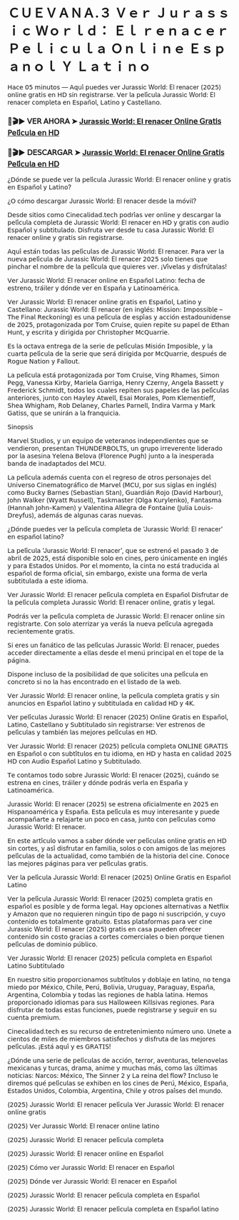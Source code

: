 <h1>ＣＵＥＶＡＮＡ.３ Ｖｅｒ Ｊｕｒａｓｓｉｃ Ｗｏｒｌｄ： Ｅｌ ｒｅｎａｃｅｒ Ｐｅｌｉｃｕｌａ Ｏｎｌｉｎｅ Ｅｓｐａｎｏｌ Ｙ Ｌａｔｉｎｏ</h1>

𝖧𝖺𝖼𝖾 𝟢𝟧 𝗆𝗂𝗇𝗎𝗍𝗈𝗌 — 𝖠𝗊𝗎𝗂́ 𝗉𝗎𝖾𝖽𝖾𝗌 𝗏𝖾𝗋 Jurassic World: El renacer (𝟤𝟢𝟤𝟧) 𝗈𝗇𝗅𝗂𝗇𝖾 𝗀𝗋𝖺𝗍𝗂𝗌 𝖾𝗇 𝖧𝖣 𝗌𝗂𝗇 𝗋𝖾𝗀𝗂𝗌𝗍𝗋𝖺𝗋𝗌𝖾. 𝖵𝖾𝗋 𝗅𝖺 𝗉𝖾𝗅𝗂́𝖼𝗎𝗅𝖺 Jurassic World: El renacer 𝖼𝗈𝗆𝗉𝗅𝖾𝗍𝖺 𝖾𝗇 𝖤𝗌𝗉𝖺𝗇̃𝗈𝗅, 𝖫𝖺𝗍𝗂𝗇𝗈 𝗒 𝖢𝖺𝗌𝗍𝖾𝗅𝗅𝖺𝗇𝗈.

### 🔴🎬▶ 𝖵𝖤𝖱 𝖠𝖧𝖮𝖱𝖠 ➤ [Jurassic World: El renacer 𝖮𝗇𝗅𝗂𝗇𝖾 𝖦𝗋𝖺𝗍𝗂𝗌 𝖯𝖾𝗅𝗂́𝖼𝗎𝗅𝖺 𝖾𝗇 𝖧𝖣](https://123moviesflick.com/es/movie/1234821/jurassic-world-rebirth)

### 🔴🎬▶ 𝖣𝖤𝖲𝖢𝖠𝖱𝖦𝖠𝖱 ➤ [Jurassic World: El renacer 𝖮𝗇𝗅𝗂𝗇𝖾 𝖦𝗋𝖺𝗍𝗂𝗌 𝖯𝖾𝗅𝗂́𝖼𝗎𝗅𝖺 𝖾𝗇 𝖧𝖣](https://123moviesflick.com/es/movie/1234821/jurassic-world-rebirth)

¿𝖣𝗈́𝗇𝖽𝖾 𝗌𝖾 𝗉𝗎𝖾𝖽𝖾 𝗏𝖾𝗋 𝗅𝖺 𝗉𝖾𝗅𝗂́𝖼𝗎𝗅𝖺 Jurassic World: El renacer 𝗈𝗇𝗅𝗂𝗇𝖾 𝗒 𝗀𝗋𝖺𝗍𝗂𝗌 𝖾𝗇 𝖤𝗌𝗉𝖺𝗇̃𝗈𝗅 𝗒 𝖫𝖺𝗍𝗂𝗇𝗈?

¿𝖮 𝖼𝗈́𝗆𝗈 𝖽𝖾𝗌𝖼𝖺𝗋𝗀𝖺𝗋 Jurassic World: El renacer 𝖽𝖾𝗌𝖽𝖾 𝗅𝖺 𝗆𝗈́𝗏𝗂𝗅?

𝖣𝖾𝗌𝖽𝖾 𝗌𝗂𝗍𝗂𝗈𝗌 𝖼𝗈𝗆𝗈 𝖢𝗂𝗇𝖾𝖼𝖺𝗅𝗂𝖽𝖺𝖽.𝗍𝖾𝖼𝗁 𝗉𝗈𝖽𝗋𝗂́𝖺𝗌 𝗏𝖾𝗋 𝗈𝗇𝗅𝗂𝗇𝖾 𝗒 𝖽𝖾𝗌𝖼𝖺𝗋𝗀𝖺𝗋 𝗅𝖺 𝗉𝖾𝗅𝗂́𝖼𝗎𝗅𝖺 𝖼𝗈𝗆𝗉𝗅𝖾𝗍𝖺 𝖽𝖾 Jurassic World: El renacer 𝖾𝗇 𝖧𝖣 𝗒 𝗀𝗋𝖺𝗍𝗂𝗌 𝖼𝗈𝗇 𝖺𝗎𝖽𝗂𝗈 𝖤𝗌𝗉𝖺𝗇̃𝗈𝗅 𝗒 𝗌𝗎𝖻𝗍𝗂𝗍𝗎𝗅𝖺𝖽𝗈. 𝖣𝗂𝗌𝖿𝗋𝗎𝗍𝖺 𝗏𝖾𝗋 𝖽𝖾𝗌𝖽𝖾 𝗍𝗎 𝖼𝖺𝗌𝖺 Jurassic World: El renacer 𝗈𝗇𝗅𝗂𝗇𝖾 𝗒 𝗀𝗋𝖺𝗍𝗂𝗌 𝗌𝗂𝗇 𝗋𝖾𝗀𝗂𝗌𝗍𝗋𝖺𝗋𝗌𝖾.

𝖠𝗊𝗎𝗂́ 𝖾𝗌𝗍𝖺́𝗇 𝗍𝗈𝖽𝖺𝗌 𝗅𝖺𝗌 𝗉𝖾𝗅𝗂́𝖼𝗎𝗅𝖺𝗌 𝖽𝖾 Jurassic World: El renacer. 𝖯𝖺𝗋𝖺 𝗏𝖾𝗋 𝗅𝖺 𝗇𝗎𝖾𝗏𝖺 𝗉𝖾𝗅𝗂́𝖼𝗎𝗅𝖺 𝖽𝖾 Jurassic World: El renacer 𝟤𝟢𝟤𝟧 𝗌𝗈𝗅𝗈 𝗍𝗂𝖾𝗇𝖾𝗌 𝗊𝗎𝖾 𝗉𝗂𝗇𝖼𝗁𝖺𝗋 𝖾𝗅 𝗇𝗈𝗆𝖻𝗋𝖾 𝖽𝖾 𝗅𝖺 𝗉𝖾𝗅𝗂́𝖼𝗎𝗅𝖺 𝗊𝗎𝖾 𝗊𝗎𝗂𝖾𝗋𝖾𝗌 𝗏𝖾𝗋. ¡𝖵𝗂́𝗏𝖾𝗅𝖺𝗌 𝗒 𝖽𝗂𝗌𝖿𝗋𝗎́𝗍𝖺𝗅𝖺𝗌!

𝖵𝖾𝗋 Jurassic World: El renacer 𝗈𝗇𝗅𝗂𝗇𝖾 𝖾𝗇 𝖤𝗌𝗉𝖺𝗇̃𝗈𝗅 𝖫𝖺𝗍𝗂𝗇𝗈: 𝖿𝖾𝖼𝗁𝖺 𝖽𝖾 𝖾𝗌𝗍𝗋𝖾𝗇𝗈, 𝗍𝗋𝖺́𝗂𝗅𝖾𝗋 𝗒 𝖽𝗈́𝗇𝖽𝖾 𝗏𝖾𝗋 𝖾𝗇 𝖤𝗌𝗉𝖺𝗇̃𝖺 𝗒 𝖫𝖺𝗍𝗂𝗇𝗈𝖺𝗆𝖾́𝗋𝗂𝖼𝖺.

𝖵𝖾𝗋 Jurassic World: El renacer 𝗈𝗇𝗅𝗂𝗇𝖾 𝗀𝗋𝖺𝗍𝗂𝗌 𝖾𝗇 𝖤𝗌𝗉𝖺𝗇̃𝗈𝗅, 𝖫𝖺𝗍𝗂𝗇𝗈 𝗒 𝖢𝖺𝗌𝗍𝖾𝗅𝗅𝖺𝗇𝗈: Jurassic World: El renacer (𝖾𝗇 𝗂𝗇𝗀𝗅𝖾́𝗌: 𝖬𝗂𝗌𝗌𝗂𝗈𝗇: 𝖨𝗆𝗉𝗈𝗌𝗌𝗂𝖻𝗅𝖾 – 𝖳𝗁𝖾 𝖥𝗂𝗇𝖺𝗅 𝖱𝖾𝖼𝗄𝗈𝗇𝗂𝗇𝗀) 𝖾𝗌 𝗎𝗇𝖺 𝗉𝖾𝗅𝗂́𝖼𝗎𝗅𝖺 𝖽𝖾 𝖾𝗌𝗉𝗂́𝖺𝗌 𝗒 𝖺𝖼𝖼𝗂𝗈́𝗇 𝖾𝗌𝗍𝖺𝖽𝗈𝗎𝗇𝗂𝖽𝖾𝗇𝗌𝖾 𝖽𝖾 𝟤𝟢𝟤𝟧, 𝗉𝗋𝗈𝗍𝖺𝗀𝗈𝗇𝗂𝗓𝖺𝖽𝖺 𝗉𝗈𝗋 𝖳𝗈𝗆 𝖢𝗋𝗎𝗂𝗌𝖾, 𝗊𝗎𝗂𝖾𝗇 𝗋𝖾𝗉𝗂𝗍𝖾 𝗌𝗎 𝗉𝖺𝗉𝖾𝗅 𝖽𝖾 𝖤𝗍𝗁𝖺𝗇 𝖧𝗎𝗇𝗍, 𝗒 𝖾𝗌𝖼𝗋𝗂𝗍𝖺 𝗒 𝖽𝗂𝗋𝗂𝗀𝗂𝖽𝖺 𝗉𝗈𝗋 𝖢𝗁𝗋𝗂𝗌𝗍𝗈𝗉𝗁𝖾𝗋 𝖬𝖼𝖰𝗎𝖺𝗋𝗋𝗂𝖾.

𝖤𝗌 𝗅𝖺 𝗈𝖼𝗍𝖺𝗏𝖺 𝖾𝗇𝗍𝗋𝖾𝗀𝖺 𝖽𝖾 𝗅𝖺 𝗌𝖾𝗋𝗂𝖾 𝖽𝖾 𝗉𝖾𝗅𝗂́𝖼𝗎𝗅𝖺𝗌 𝖬𝗂𝗌𝗂𝗈́𝗇 𝖨𝗆𝗉𝗈𝗌𝗂𝖻𝗅𝖾, 𝗒 𝗅𝖺 𝖼𝗎𝖺𝗋𝗍𝖺 𝗉𝖾𝗅𝗂́𝖼𝗎𝗅𝖺 𝖽𝖾 𝗅𝖺 𝗌𝖾𝗋𝗂𝖾 𝗊𝗎𝖾 𝗌𝖾𝗋𝖺́ 𝖽𝗂𝗋𝗂𝗀𝗂𝖽𝖺 𝗉𝗈𝗋 𝖬𝖼𝖰𝗎𝖺𝗋𝗋𝗂𝖾, 𝖽𝖾𝗌𝗉𝗎𝖾́𝗌 𝖽𝖾 𝖱𝗈𝗀𝗎𝖾 𝖭𝖺𝗍𝗂𝗈𝗇 𝗒 𝖥𝖺𝗅𝗅𝗈𝗎𝗍.

𝖫𝖺 𝗉𝖾𝗅𝗂́𝖼𝗎𝗅𝖺 𝖾𝗌𝗍𝖺́ 𝗉𝗋𝗈𝗍𝖺𝗀𝗈𝗇𝗂𝗓𝖺𝖽𝖺 𝗉𝗈𝗋 𝖳𝗈𝗆 𝖢𝗋𝗎𝗂𝗌𝖾, 𝖵𝗂𝗇𝗀 𝖱𝗁𝖺𝗆𝖾𝗌, 𝖲𝗂𝗆𝗈𝗇 𝖯𝖾𝗀𝗀, 𝖵𝖺𝗇𝖾𝗌𝗌𝖺 𝖪𝗂𝗋𝖻𝗒, 𝖬𝖺𝗋𝗂𝖾𝗅𝖺 𝖦𝖺𝗋𝗋𝗂𝗀𝖺, 𝖧𝖾𝗇𝗋𝗒 𝖢𝗓𝖾𝗋𝗇𝗒, 𝖠𝗇𝗀𝖾𝗅𝖺 𝖡𝖺𝗌𝗌𝖾𝗍𝗍 𝗒 𝖥𝗋𝖾𝖽𝖾𝗋𝗂𝖼𝗄 𝖲𝖼𝗁𝗆𝗂𝖽𝗍, 𝗍𝗈𝖽𝗈𝗌 𝗅𝗈𝗌 𝖼𝗎𝖺𝗅𝖾𝗌 𝗋𝖾𝗉𝗂𝗍𝖾𝗇 𝗌𝗎𝗌 𝗉𝖺𝗉𝖾𝗅𝖾𝗌 𝖽𝖾 𝗅𝖺𝗌 𝗉𝖾𝗅𝗂́𝖼𝗎𝗅𝖺𝗌 𝖺𝗇𝗍𝖾𝗋𝗂𝗈𝗋𝖾𝗌, 𝗃𝗎𝗇𝗍𝗈 𝖼𝗈𝗇 𝖧𝖺𝗒𝗅𝖾𝗒 𝖠𝗍𝗐𝖾𝗅𝗅, 𝖤𝗌𝖺𝗂 𝖬𝗈𝗋𝖺𝗅𝖾𝗌, 𝖯𝗈𝗆 𝖪𝗅𝖾𝗆𝖾𝗇𝗍𝗂𝖾𝖿𝖿, 𝖲𝗁𝖾𝖺 𝖶𝗁𝗂𝗀𝗁𝖺𝗆, 𝖱𝗈𝖻 𝖣𝖾𝗅𝖺𝗇𝖾𝗒, 𝖢𝗁𝖺𝗋𝗅𝖾𝗌 𝖯𝖺𝗋𝗇𝖾𝗅𝗅, 𝖨𝗇𝖽𝗂𝗋𝖺 𝖵𝖺𝗋𝗆𝖺 𝗒 𝖬𝖺𝗋𝗄 𝖦𝖺𝗍𝗂𝗌𝗌, 𝗊𝗎𝖾 𝗌𝖾 𝗎𝗇𝗂𝗋𝖺́𝗇 𝖺 𝗅𝖺 𝖿𝗋𝖺𝗇𝗊𝗎𝗂𝖼𝗂𝖺.

𝖲𝗂𝗇𝗈𝗉𝗌𝗂𝗌

𝖬𝖺𝗋𝗏𝖾𝗅 𝖲𝗍𝗎𝖽𝗂𝗈𝗌, 𝗒 𝗎𝗇 𝖾𝗊𝗎𝗂𝗉𝗈 𝖽𝖾 𝗏𝖾𝗍𝖾𝗋𝖺𝗇𝗈𝗌 𝗂𝗇𝖽𝖾𝗉𝖾𝗇𝖽𝗂𝖾𝗇𝗍𝖾𝗌 𝗊𝗎𝖾 𝗌𝖾 𝗏𝖾𝗇𝖽𝗂𝖾𝗋𝗈𝗇, 𝗉𝗋𝖾𝗌𝖾𝗇𝗍𝖺𝗇 𝖳𝖧𝖴𝖭𝖣𝖤𝖱𝖡𝖮𝖫𝖳𝖲, 𝗎𝗇 𝗀𝗋𝗎𝗉𝗈 𝗂𝗋𝗋𝖾𝗏𝖾𝗋𝖾𝗇𝗍𝖾 𝗅𝗂𝖽𝖾𝗋𝖺𝖽𝗈 𝗉𝗈𝗋 𝗅𝖺 𝖺𝗌𝖾𝗌𝗂𝗇𝖺 𝖸𝖾𝗅𝖾𝗇𝖺 𝖡𝖾𝗅𝗈𝗏𝖺 (𝖥𝗅𝗈𝗋𝖾𝗇𝖼𝖾 𝖯𝗎𝗀𝗁) 𝗃𝗎𝗇𝗍𝗈 𝖺 𝗅𝖺 𝗂𝗇𝖾𝗌𝗉𝖾𝗋𝖺𝖽𝖺 𝖻𝖺𝗇𝖽𝖺 𝖽𝖾 𝗂𝗇𝖺𝖽𝖺𝗉𝗍𝖺𝖽𝗈𝗌 𝖽𝖾𝗅 𝖬𝖢𝖴.

𝖫𝖺 𝗉𝖾𝗅𝗂́𝖼𝗎𝗅𝖺 𝖺𝖽𝖾𝗆𝖺́𝗌 𝖼𝗎𝖾𝗇𝗍𝖺 𝖼𝗈𝗇 𝖾𝗅 𝗋𝖾𝗀𝗋𝖾𝗌𝗈 𝖽𝖾 𝗈𝗍𝗋𝗈𝗌 𝗉𝖾𝗋𝗌𝗈𝗇𝖺𝗃𝖾𝗌 𝖽𝖾𝗅 𝖴𝗇𝗂𝗏𝖾𝗋𝗌𝗈 𝖢𝗂𝗇𝖾𝗆𝖺𝗍𝗈𝗀𝗋𝖺́𝖿𝗂𝖼𝗈 𝖽𝖾 𝖬𝖺𝗋𝗏𝖾𝗅 (𝖬𝖢𝖴, 𝗉𝗈𝗋 𝗌𝗎𝗌 𝗌𝗂𝗀𝗅𝖺𝗌 𝖾𝗇 𝗂𝗇𝗀𝗅𝖾́𝗌) 𝖼𝗈𝗆𝗈 𝖡𝗎𝖼𝗄𝗒 𝖡𝖺𝗋𝗇𝖾𝗌 (𝖲𝖾𝖻𝖺𝗌𝗍𝗂𝖺𝗇 𝖲𝗍𝖺𝗇), 𝖦𝗎𝖺𝗋𝖽𝗂𝖺́𝗇 𝖱𝗈𝗃𝗈 (𝖣𝖺𝗏𝗂𝖽 𝖧𝖺𝗋𝖻𝗈𝗎𝗋), 𝖩𝗈𝗁𝗇 𝖶𝖺𝗅𝗄𝖾𝗋 (𝖶𝗒𝖺𝗍𝗍 𝖱𝗎𝗌𝗌𝖾𝗅𝗅), 𝖳𝖺𝗌𝗄𝗆𝖺𝗌𝗍𝖾𝗋 (𝖮𝗅𝗀𝖺 𝖪𝗎𝗋𝗒𝗅𝖾𝗇𝗄𝗈), 𝖥𝖺𝗇𝗍𝖺𝗌𝗆𝖺 (𝖧𝖺𝗇𝗇𝖺𝗁 𝖩𝗈𝗁𝗇-𝖪𝖺𝗆𝖾𝗇) 𝗒 𝖵𝖺𝗅𝖾𝗇𝗍𝗂𝗇𝖺 𝖠𝗅𝗅𝖾𝗀𝗋𝖺 𝖽𝖾 𝖥𝗈𝗇𝗍𝖺𝗂𝗇𝖾 (𝖩𝗎𝗅𝗂𝖺 𝖫𝗈𝗎𝗂𝗌-𝖣𝗋𝖾𝗒𝖿𝗎𝗌), 𝖺𝖽𝖾𝗆𝖺́𝗌 𝖽𝖾 𝖺𝗅𝗀𝗎𝗇𝖺𝗌 𝖼𝖺𝗋𝖺𝗌 𝗇𝗎𝖾𝗏𝖺𝗌.

¿𝖣𝗈́𝗇𝖽𝖾 𝗉𝗎𝖾𝖽𝖾𝗌 𝗏𝖾𝗋 𝗅𝖺 𝗉𝖾𝗅𝗂́𝖼𝗎𝗅𝖺 𝖼𝗈𝗆𝗉𝗅𝖾𝗍𝖺 𝖽𝖾 'Jurassic World: El renacer' 𝖾𝗇 𝖾𝗌𝗉𝖺𝗇̃𝗈𝗅 𝗅𝖺𝗍𝗂𝗇𝗈?

𝖫𝖺 𝗉𝖾𝗅𝗂́𝖼𝗎𝗅𝖺 'Jurassic World: El renacer', 𝗊𝗎𝖾 𝗌𝖾 𝖾𝗌𝗍𝗋𝖾𝗇𝗈́ 𝖾𝗅 𝗉𝖺𝗌𝖺𝖽𝗈 𝟥 𝖽𝖾 𝖺𝖻𝗋𝗂𝗅 𝖽𝖾 𝟤𝟢𝟤𝟧, 𝖾𝗌𝗍𝖺́ 𝖽𝗂𝗌𝗉𝗈𝗇𝗂𝖻𝗅𝖾 𝗌𝗈𝗅𝗈 𝖾𝗇 𝖼𝗂𝗇𝖾𝗌, 𝗉𝖾𝗋𝗈 𝗎́𝗇𝗂𝖼𝖺𝗆𝖾𝗇𝗍𝖾 𝖾𝗇 𝗂𝗇𝗀𝗅𝖾́𝗌 𝗒 𝗉𝖺𝗋𝖺 𝖤𝗌𝗍𝖺𝖽𝗈𝗌 𝖴𝗇𝗂𝖽𝗈𝗌. 𝖯𝗈𝗋 𝖾𝗅 𝗆𝗈𝗆𝖾𝗇𝗍𝗈, 𝗅𝖺 𝖼𝗂𝗇𝗍𝖺 𝗇𝗈 𝖾𝗌𝗍𝖺́ 𝗍𝗋𝖺𝖽𝗎𝖼𝗂𝖽𝖺 𝖺𝗅 𝖾𝗌𝗉𝖺𝗇̃𝗈𝗅 𝖽𝖾 𝖿𝗈𝗋𝗆𝖺 𝗈𝖿𝗂𝖼𝗂𝖺𝗅, 𝗌𝗂𝗇 𝖾𝗆𝖻𝖺𝗋𝗀𝗈, 𝖾𝗑𝗂𝗌𝗍𝖾 𝗎𝗇𝖺 𝖿𝗈𝗋𝗆𝖺 𝖽𝖾 𝗏𝖾𝗋𝗅𝖺 𝗌𝗎𝖻𝗍𝗂𝗍𝗎𝗅𝖺𝖽𝖺 𝖺 𝖾𝗌𝗍𝖾 𝗂𝖽𝗂𝗈𝗆𝖺.

𝖵𝖾𝗋 Jurassic World: El renacer 𝗉𝖾𝗅𝗂́𝖼𝗎𝗅𝖺 𝖼𝗈𝗆𝗉𝗅𝖾𝗍𝖺 𝖾𝗇 𝖤𝗌𝗉𝖺𝗇̃𝗈𝗅 𝖣𝗂𝗌𝖿𝗋𝗎𝗍𝖺𝗋 𝖽𝖾 𝗅𝖺 𝗉𝖾𝗅𝗂́𝖼𝗎𝗅𝖺 𝖼𝗈𝗆𝗉𝗅𝖾𝗍𝖺 Jurassic World: El renacer 𝗈𝗇𝗅𝗂𝗇𝖾, 𝗀𝗋𝖺𝗍𝗂𝗌 𝗒 𝗅𝖾𝗀𝖺𝗅.

𝖯𝗈𝖽𝗋𝖺́𝗌 𝗏𝖾𝗋 𝗅𝖺 𝗉𝖾𝗅𝗂́𝖼𝗎𝗅𝖺 𝖼𝗈𝗆𝗉𝗅𝖾𝗍𝖺 𝖽𝖾 Jurassic World: El renacer 𝗈𝗇𝗅𝗂𝗇𝖾 𝗌𝗂𝗇 𝗋𝖾𝗀𝗂𝗌𝗍𝗋𝖺𝗋𝗍𝖾. 𝖢𝗈𝗇 𝗌𝗈𝗅𝗈 𝖺𝗍𝖾𝗋𝗋𝗂𝗓𝖺𝗋 𝗒𝖺 𝗏𝖾𝗋𝖺́𝗌 𝗅𝖺 𝗇𝗎𝖾𝗏𝖺 𝗉𝖾𝗅𝗂́𝖼𝗎𝗅𝖺 𝖺𝗀𝗋𝖾𝗀𝖺𝖽𝖺 𝗋𝖾𝖼𝗂𝖾𝗇𝗍𝖾𝗆𝖾𝗇𝗍𝖾 𝗀𝗋𝖺𝗍𝗂𝗌.

𝖲𝗂 𝖾𝗋𝖾𝗌 𝗎𝗇 𝖿𝖺𝗇𝖺́𝗍𝗂𝖼𝗈 𝖽𝖾 𝗅𝖺𝗌 𝗉𝖾𝗅𝗂́𝖼𝗎𝗅𝖺𝗌 Jurassic World: El renacer, 𝗉𝗎𝖾𝖽𝖾𝗌 𝖺𝖼𝖼𝖾𝖽𝖾𝗋 𝖽𝗂𝗋𝖾𝖼𝗍𝖺𝗆𝖾𝗇𝗍𝖾 𝖺 𝖾𝗅𝗅𝖺𝗌 𝖽𝖾𝗌𝖽𝖾 𝖾𝗅 𝗆𝖾𝗇𝗎́ 𝗉𝗋𝗂𝗇𝖼𝗂𝗉𝖺𝗅 𝖾𝗇 𝖾𝗅 𝗍𝗈𝗉𝖾 𝖽𝖾 𝗅𝖺 𝗉𝖺́𝗀𝗂𝗇𝖺.

𝖣𝗂𝗌𝗉𝗈𝗇𝖾 𝗂𝗇𝖼𝗅𝗎𝗌𝗈 𝖽𝖾 𝗅𝖺 𝗉𝗈𝗌𝗂𝖻𝗂𝗅𝗂𝖽𝖺𝖽 𝖽𝖾 𝗊𝗎𝖾 𝗌𝗈𝗅𝗂𝖼𝗂𝗍𝖾𝗌 𝗎𝗇𝖺 𝗉𝖾𝗅𝗂́𝖼𝗎𝗅𝖺 𝖾𝗇 𝖼𝗈𝗇𝖼𝗋𝖾𝗍𝗈 𝗌𝗂 𝗇𝗈 𝗅𝖺 𝗁𝖺𝗌 𝖾𝗇𝖼𝗈𝗇𝗍𝗋𝖺𝖽𝗈 𝖾𝗇 𝖾𝗅 𝗅𝗂𝗌𝗍𝖺𝖽𝗈 𝖽𝖾 𝗅𝖺 𝗐𝖾𝖻.

𝖵𝖾𝗋 Jurassic World: El renacer 𝗈𝗇𝗅𝗂𝗇𝖾, 𝗅𝖺 𝗉𝖾𝗅𝗂́𝖼𝗎𝗅𝖺 𝖼𝗈𝗆𝗉𝗅𝖾𝗍𝖺 𝗀𝗋𝖺𝗍𝗂𝗌 𝗒 𝗌𝗂𝗇 𝖺𝗇𝗎𝗇𝖼𝗂𝗈𝗌 𝖾𝗇 𝖤𝗌𝗉𝖺𝗇̃𝗈𝗅 𝗅𝖺𝗍𝗂𝗇𝗈 𝗒 𝗌𝗎𝖻𝗍𝗂𝗍𝗎𝗅𝖺𝖽𝖺 𝖾𝗇 𝖼𝖺𝗅𝗂𝖽𝖺𝖽 𝖧𝖣 𝗒 𝟦𝖪.

𝖵𝖾𝗋 𝗉𝖾𝗅𝗂́𝖼𝗎𝗅𝖺𝗌 Jurassic World: El renacer (𝟤𝟢𝟤𝟧) 𝖮𝗇𝗅𝗂𝗇𝖾 𝖦𝗋𝖺𝗍𝗂𝗌 𝖾𝗇 𝖤𝗌𝗉𝖺𝗇̃𝗈𝗅, 𝖫𝖺𝗍𝗂𝗇𝗈, 𝖢𝖺𝗌𝗍𝖾𝗅𝗅𝖺𝗇𝗈 𝗒 𝖲𝗎𝖻𝗍𝗂𝗍𝗎𝗅𝖺𝖽𝗈 𝗌𝗂𝗇 𝗋𝖾𝗀𝗂𝗌𝗍𝗋𝖺𝗋𝗌𝖾: 𝖵𝖾𝗋 𝖾𝗌𝗍𝗋𝖾𝗇𝗈𝗌 𝖽𝖾 𝗉𝖾𝗅𝗂́𝖼𝗎𝗅𝖺𝗌 𝗒 𝗍𝖺𝗆𝖻𝗂𝖾́𝗇 𝗅𝖺𝗌 𝗆𝖾𝗃𝗈𝗋𝖾𝗌 𝗉𝖾𝗅𝗂́𝖼𝗎𝗅𝖺𝗌 𝖾𝗇 𝖧𝖣.

𝖵𝖾𝗋 Jurassic World: El renacer (𝟤𝟢𝟤𝟧) 𝗉𝖾𝗅𝗂́𝖼𝗎𝗅𝖺 𝖼𝗈𝗆𝗉𝗅𝖾𝗍𝖺 𝖮𝖭𝖫𝖨𝖭𝖤 𝖦𝖱𝖠𝖳𝖨𝖲 𝖾𝗇 𝖤𝗌𝗉𝖺𝗇̃𝗈𝗅 𝗈 𝖼𝗈𝗇 𝗌𝗎𝖻𝗍𝗂́𝗍𝗎𝗅𝗈𝗌 𝖾𝗇 𝗍𝗎 𝗂𝖽𝗂𝗈𝗆𝖺, 𝖾𝗇 𝖧𝖣 𝗒 𝗁𝖺𝗌𝗍𝖺 𝖾𝗇 𝖼𝖺𝗅𝗂𝖽𝖺𝖽 𝟤𝟢𝟤𝟧 𝖧𝖣 𝖼𝗈𝗇 𝖠𝗎𝖽𝗂𝗈 𝖤𝗌𝗉𝖺𝗇̃𝗈𝗅 𝖫𝖺𝗍𝗂𝗇𝗈 𝗒 𝖲𝗎𝖻𝗍𝗂𝗍𝗎𝗅𝖺𝖽𝗈.

𝖳𝖾 𝖼𝗈𝗇𝗍𝖺𝗆𝗈𝗌 𝗍𝗈𝖽𝗈 𝗌𝗈𝖻𝗋𝖾 Jurassic World: El renacer (𝟤𝟢𝟤𝟧), 𝖼𝗎𝖺́𝗇𝖽𝗈 𝗌𝖾 𝖾𝗌𝗍𝗋𝖾𝗇𝖺 𝖾𝗇 𝖼𝗂𝗇𝖾𝗌, 𝗍𝗋𝖺́𝗂𝗅𝖾𝗋 𝗒 𝖽𝗈́𝗇𝖽𝖾 𝗉𝗈𝖽𝗋𝖺́𝗌 𝗏𝖾𝗋𝗅𝖺 𝖾𝗇 𝖤𝗌𝗉𝖺𝗇̃𝖺 𝗒 𝖫𝖺𝗍𝗂𝗇𝗈𝖺𝗆𝖾́𝗋𝗂𝖼𝖺.

Jurassic World: El renacer (𝟤𝟢𝟤𝟧) 𝗌𝖾 𝖾𝗌𝗍𝗋𝖾𝗇𝖺 𝗈𝖿𝗂𝖼𝗂𝖺𝗅𝗆𝖾𝗇𝗍𝖾 𝖾𝗇 𝟤𝟢𝟤𝟧 𝖾𝗇 𝖧𝗂𝗌𝗉𝖺𝗇𝗈𝖺𝗆𝖾́𝗋𝗂𝖼𝖺 𝗒 𝖤𝗌𝗉𝖺𝗇̃𝖺. 𝖤𝗌𝗍𝖺 𝗉𝖾𝗅𝗂́𝖼𝗎𝗅𝖺 𝖾𝗌 𝗆𝗎𝗒 𝗂𝗇𝗍𝖾𝗋𝖾𝗌𝖺𝗇𝗍𝖾 𝗒 𝗉𝗎𝖾𝖽𝖾 𝖺𝖼𝗈𝗆𝗉𝖺𝗇̃𝖺𝗋𝗍𝖾 𝖺 𝗋𝖾𝗅𝖺𝗃𝖺𝗋𝗍𝖾 𝗎𝗇 𝗉𝗈𝖼𝗈 𝖾𝗇 𝖼𝖺𝗌𝖺, 𝗃𝗎𝗇𝗍𝗈 𝖼𝗈𝗇 𝗉𝖾𝗅𝗂́𝖼𝗎𝗅𝖺𝗌 𝖼𝗈𝗆𝗈 Jurassic World: El renacer.

𝖤𝗇 𝖾𝗌𝗍𝖾 𝖺𝗋𝗍𝗂́𝖼𝗎𝗅𝗈 𝗏𝖺𝗆𝗈𝗌 𝖺 𝗌𝖺𝖻𝖾𝗋 𝖽𝗈́𝗇𝖽𝖾 𝗏𝖾𝗋 𝗉𝖾𝗅𝗂́𝖼𝗎𝗅𝖺𝗌 𝗈𝗇𝗅𝗂𝗇𝖾 𝗀𝗋𝖺𝗍𝗂𝗌 𝖾𝗇 𝖧𝖣 𝗌𝗂𝗇 𝖼𝗈𝗋𝗍𝖾𝗌, 𝗒 𝖺𝗌𝗂́ 𝖽𝗂𝗌𝖿𝗋𝗎𝗍𝖺𝗋 𝖾𝗇 𝖿𝖺𝗆𝗂𝗅𝗂𝖺, 𝗌𝗈𝗅𝗈𝗌 𝗈 𝖼𝗈𝗇 𝖺𝗆𝗂𝗀𝗈𝗌 𝖽𝖾 𝗅𝖺𝗌 𝗆𝖾𝗃𝗈𝗋𝖾𝗌 𝗉𝖾𝗅𝗂́𝖼𝗎𝗅𝖺𝗌 𝖽𝖾 𝗅𝖺 𝖺𝖼𝗍𝗎𝖺𝗅𝗂𝖽𝖺𝖽, 𝖼𝗈𝗆𝗈 𝗍𝖺𝗆𝖻𝗂𝖾́𝗇 𝖽𝖾 𝗅𝖺 𝗁𝗂𝗌𝗍𝗈𝗋𝗂𝖺 𝖽𝖾𝗅 𝖼𝗂𝗇𝖾. 𝖢𝗈𝗇𝗈𝖼𝖾 𝗅𝖺𝗌 𝗆𝖾𝗃𝗈𝗋𝖾𝗌 𝗉𝖺́𝗀𝗂𝗇𝖺𝗌 𝗉𝖺𝗋𝖺 𝗏𝖾𝗋 𝗉𝖾𝗅𝗂́𝖼𝗎𝗅𝖺𝗌 𝗀𝗋𝖺𝗍𝗂𝗌.

𝖵𝖾𝗋 𝗅𝖺 𝗉𝖾𝗅𝗂́𝖼𝗎𝗅𝖺 Jurassic World: El renacer (𝟤𝟢𝟤𝟧) 𝖮𝗇𝗅𝗂𝗇𝖾 𝖦𝗋𝖺𝗍𝗂𝗌 𝖾𝗇 𝖤𝗌𝗉𝖺𝗇̃𝗈𝗅 𝖫𝖺𝗍𝗂𝗇𝗈

𝖵𝖾𝗋 𝗅𝖺 𝗉𝖾𝗅𝗂́𝖼𝗎𝗅𝖺 Jurassic World: El renacer (𝟤𝟢𝟤𝟧) 𝖼𝗈𝗆𝗉𝗅𝖾𝗍𝖺 𝗀𝗋𝖺𝗍𝗂𝗌 𝖾𝗇 𝖾𝗌𝗉𝖺𝗇̃𝗈𝗅 𝖾𝗌 𝗉𝗈𝗌𝗂𝖻𝗅𝖾 𝗒 𝖽𝖾 𝖿𝗈𝗋𝗆𝖺 𝗅𝖾𝗀𝖺𝗅. 𝖧𝖺𝗒 𝗈𝗉𝖼𝗂𝗈𝗇𝖾𝗌 𝖺𝗅𝗍𝖾𝗋𝗇𝖺𝗍𝗂𝗏𝖺𝗌 𝖺 𝖭𝖾𝗍𝖿𝗅𝗂𝗑 𝗒 𝖠𝗆𝖺𝗓𝗈𝗇 𝗊𝗎𝖾 𝗇𝗈 𝗋𝖾𝗊𝗎𝗂𝖾𝗋𝖾𝗇 𝗇𝗂𝗇𝗀𝗎́𝗇 𝗍𝗂𝗉𝗈 𝖽𝖾 𝗉𝖺𝗀𝗈 𝗇𝗂 𝗌𝗎𝗌𝖼𝗋𝗂𝗉𝖼𝗂𝗈́𝗇, 𝗒 𝖼𝗎𝗒𝗈 𝖼𝗈𝗇𝗍𝖾𝗇𝗂𝖽𝗈 𝖾𝗌 𝗍𝗈𝗍𝖺𝗅𝗆𝖾𝗇𝗍𝖾 𝗀𝗋𝖺𝗍𝗎𝗂𝗍𝗈. 𝖤𝗌𝗍𝖺𝗌 𝗉𝗅𝖺𝗍𝖺𝖿𝗈𝗋𝗆𝖺𝗌 𝗉𝖺𝗋𝖺 𝗏𝖾𝗋 𝖼𝗂𝗇𝖾 Jurassic World: El renacer (𝟤𝟢𝟤𝟧) 𝗀𝗋𝖺𝗍𝗂𝗌 𝖾𝗇 𝖼𝖺𝗌𝖺 𝗉𝗎𝖾𝖽𝖾𝗇 𝗈𝖿𝗋𝖾𝖼𝖾𝗋 𝖼𝗈𝗇𝗍𝖾𝗇𝗂𝖽𝗈 𝗌𝗂𝗇 𝖼𝗈𝗌𝗍𝗈 𝗀𝗋𝖺𝖼𝗂𝖺𝗌 𝖺 𝖼𝗈𝗋𝗍𝖾𝗌 𝖼𝗈𝗆𝖾𝗋𝖼𝗂𝖺𝗅𝖾𝗌 𝗈 𝖻𝗂𝖾𝗇 𝗉𝗈𝗋𝗊𝗎𝖾 𝗍𝗂𝖾𝗇𝖾𝗇 𝗉𝖾𝗅𝗂́𝖼𝗎𝗅𝖺𝗌 𝖽𝖾 𝖽𝗈𝗆𝗂𝗇𝗂𝗈 𝗉𝗎́𝖻𝗅𝗂𝖼𝗈.

𝖵𝖾𝗋 Jurassic World: El renacer (𝟤𝟢𝟤𝟧) 𝗉𝖾𝗅𝗂́𝖼𝗎𝗅𝖺 𝖼𝗈𝗆𝗉𝗅𝖾𝗍𝖺 𝖾𝗇 𝖤𝗌𝗉𝖺𝗇̃𝗈𝗅 𝖫𝖺𝗍𝗂𝗇𝗈 𝖲𝗎𝖻𝗍𝗂𝗍𝗎𝗅𝖺𝖽𝗈

𝖤𝗇 𝗇𝗎𝖾𝗌𝗍𝗋𝗈 𝗌𝗂𝗍𝗂𝗈 𝗉𝗋𝗈𝗉𝗈𝗋𝖼𝗂𝗈𝗇𝖺𝗆𝗈𝗌 𝗌𝗎𝖻𝗍𝗂́𝗍𝗎𝗅𝗈𝗌 𝗒 𝖽𝗈𝖻𝗅𝖺𝗃𝖾 𝖾𝗇 𝗅𝖺𝗍𝗂𝗇𝗈, 𝗇𝗈 𝗍𝖾𝗇𝗀𝖺 𝗆𝗂𝖾𝖽𝗈 𝗉𝗈𝗋 𝖬𝖾́𝗑𝗂𝖼𝗈, 𝖢𝗁𝗂𝗅𝖾, 𝖯𝖾𝗋𝗎́, 𝖡𝗈𝗅𝗂𝗏𝗂𝖺, 𝖴𝗋𝗎𝗀𝗎𝖺𝗒, 𝖯𝖺𝗋𝖺𝗀𝗎𝖺𝗒, 𝖤𝗌𝗉𝖺𝗇̃𝖺, 𝖠𝗋𝗀𝖾𝗇𝗍𝗂𝗇𝖺, 𝖢𝗈𝗅𝗈𝗆𝖻𝗂𝖺 𝗒 𝗍𝗈𝖽𝖺𝗌 𝗅𝖺𝗌 𝗋𝖾𝗀𝗂𝗈𝗇𝖾𝗌 𝖽𝖾 𝗁𝖺𝖻𝗅𝖺 𝗅𝖺𝗍𝗂𝗇𝖺. 𝖧𝖾𝗆𝗈𝗌 𝗉𝗋𝗈𝗉𝗈𝗋𝖼𝗂𝗈𝗇𝖺𝖽𝗈 𝗂𝖽𝗂𝗈𝗆𝖺𝗌 𝗉𝖺𝗋𝖺 𝗌𝗎𝗌 𝖧𝖺𝗅𝗅𝗈𝗐𝖾𝖾𝗇 𝖪𝗂𝗅𝗅𝗌𝗂𝗏𝖺𝗌 𝗋𝖾𝗀𝗂𝗈𝗇𝖾𝗌. 𝖯𝖺𝗋𝖺 𝖽𝗂𝗌𝖿𝗋𝗎𝗍𝖺𝗋 𝖽𝖾 𝗍𝗈𝖽𝖺𝗌 𝖾𝗌𝗍𝖺𝗌 𝖿𝗎𝗇𝖼𝗂𝗈𝗇𝖾𝗌, 𝗉𝗎𝖾𝖽𝖾 𝗋𝖾𝗀𝗂𝗌𝗍𝗋𝖺𝗋𝗌𝖾 𝗒 𝗌𝖾𝗀𝗎𝗂𝗋 𝖾𝗇 𝗌𝗎 𝖼𝗎𝖾𝗇𝗍𝖺 𝗉𝗋𝖾𝗆𝗂𝗎𝗆.

𝖢𝗂𝗇𝖾𝖼𝖺𝗅𝗂𝖽𝖺𝖽.𝗍𝖾𝖼𝗁 𝖾𝗌 𝗌𝗎 𝗋𝖾𝖼𝗎𝗋𝗌𝗈 𝖽𝖾 𝖾𝗇𝗍𝗋𝖾𝗍𝖾𝗇𝗂𝗆𝗂𝖾𝗇𝗍𝗈 𝗇𝗎́𝗆𝖾𝗋𝗈 𝗎𝗇𝗈. 𝖴𝗇𝖾𝗍𝖾 𝖺 𝖼𝗂𝖾𝗇𝗍𝗈𝗌 𝖽𝖾 𝗆𝗂𝗅𝖾𝗌 𝖽𝖾 𝗆𝗂𝖾𝗆𝖻𝗋𝗈𝗌 𝗌𝖺𝗍𝗂𝗌𝖿𝖾𝖼𝗁𝗈𝗌 𝗒 𝖽𝗂𝗌𝖿𝗋𝗎𝗍𝖺 𝖽𝖾 𝗅𝖺𝗌 𝗆𝖾𝗃𝗈𝗋𝖾𝗌 𝗉𝖾𝗅𝗂́𝖼𝗎𝗅𝖺𝗌. ¡𝖤𝗌𝗍𝖺́ 𝖺𝗊𝗎𝗂́ 𝗒 𝖾𝗌 𝖦𝖱𝖠𝖳𝖨𝖲!

¿𝖣𝗈́𝗇𝖽𝖾 𝗎𝗇𝖺 𝗌𝖾𝗋𝗂𝖾 𝖽𝖾 𝗉𝖾𝗅𝗂́𝖼𝗎𝗅𝖺𝗌 𝖽𝖾 𝖺𝖼𝖼𝗂𝗈́𝗇, 𝗍𝖾𝗋𝗋𝗈𝗋, 𝖺𝗏𝖾𝗇𝗍𝗎𝗋𝖺𝗌, 𝗍𝖾𝗅𝖾𝗇𝗈𝗏𝖾𝗅𝖺𝗌 𝗆𝖾𝗑𝗂𝖼𝖺𝗇𝖺𝗌 𝗒 𝗍𝗎𝗋𝖼𝖺𝗌, 𝖽𝗋𝖺𝗆𝖺, 𝖺𝗇𝗂𝗆𝖾 𝗒 𝗆𝗎𝖼𝗁𝖺𝗌 𝗆𝖺́𝗌, 𝖼𝗈𝗆𝗈 𝗅𝖺𝗌 𝗎́𝗅𝗍𝗂𝗆𝖺𝗌 𝗇𝗈𝗍𝗂𝖼𝗂𝖺𝗌: 𝖭𝖺𝗋𝖼𝗈𝗌: 𝖬𝖾́𝗑𝗂𝖼𝗈, 𝖳𝗁𝖾 𝖲𝗂𝗇𝗇𝖾𝗋 𝟤 𝗒 𝖫𝖺 𝗋𝖾𝗂𝗇𝖺 𝖽𝖾𝗅 𝖿𝗅𝗈𝗐? 𝖨𝗇𝖼𝗅𝗎𝗌𝗈 𝗅𝖾 𝖽𝗂𝗋𝖾𝗆𝗈𝗌 𝗊𝗎𝖾́ 𝗉𝖾𝗅𝗂́𝖼𝗎𝗅𝖺𝗌 𝗌𝖾 𝖾𝗑𝗁𝗂𝖻𝖾𝗇 𝖾𝗇 𝗅𝗈𝗌 𝖼𝗂𝗇𝖾𝗌 𝖽𝖾 𝖯𝖾𝗋𝗎́, 𝖬𝖾́𝗑𝗂𝖼𝗈, 𝖤𝗌𝗉𝖺𝗇̃𝖺, 𝖤𝗌𝗍𝖺𝖽𝗈𝗌 𝖴𝗇𝗂𝖽𝗈𝗌, 𝖢𝗈𝗅𝗈𝗆𝖻𝗂𝖺, 𝖠𝗋𝗀𝖾𝗇𝗍𝗂𝗇𝖺, 𝖢𝗁𝗂𝗅𝖾 𝗒 𝗈𝗍𝗋𝗈𝗌 𝗉𝖺𝗂́𝗌𝖾𝗌 𝖽𝖾𝗅 𝗆𝗎𝗇𝖽𝗈.

(𝟤𝟢𝟤𝟧) Jurassic World: El renacer 𝗉𝖾𝗅𝗂́𝖼𝗎𝗅𝖺 𝖵𝖾𝗋 Jurassic World: El renacer 𝗈𝗇𝗅𝗂𝗇𝖾 𝗀𝗋𝖺𝗍𝗂𝗌

(𝟤𝟢𝟤𝟧) 𝖵𝖾𝗋 Jurassic World: El renacer 𝗈𝗇𝗅𝗂𝗇𝖾 𝗅𝖺𝗍𝗂𝗇𝗈

(𝟤𝟢𝟤𝟧) Jurassic World: El renacer 𝗉𝖾𝗅𝗂́𝖼𝗎𝗅𝖺 𝖼𝗈𝗆𝗉𝗅𝖾𝗍𝖺

(𝟤𝟢𝟤𝟧) Jurassic World: El renacer 𝗈𝗇𝗅𝗂𝗇𝖾 𝖾𝗇 𝖤𝗌𝗉𝖺𝗇̃𝗈𝗅

(𝟤𝟢𝟤𝟧) 𝖢𝗈́𝗆𝗈 𝗏𝖾𝗋 Jurassic World: El renacer 𝖾𝗇 𝖤𝗌𝗉𝖺𝗇̃𝗈𝗅

(𝟤𝟢𝟤𝟧) 𝖣𝗈́𝗇𝖽𝖾 𝗏𝖾𝗋 Jurassic World: El renacer 𝖾𝗇 𝖤𝗌𝗉𝖺𝗇̃𝗈𝗅

(𝟤𝟢𝟤𝟧) Jurassic World: El renacer 𝗉𝖾𝗅𝗂́𝖼𝗎𝗅𝖺 𝖼𝗈𝗆𝗉𝗅𝖾𝗍𝖺 𝖾𝗇 𝖤𝗌𝗉𝖺𝗇̃𝗈𝗅

(𝟤𝟢𝟤𝟧) Jurassic World: El renacer 𝗉𝖾𝗅𝗂́𝖼𝗎𝗅𝖺 𝖼𝗈𝗆𝗉𝗅𝖾𝗍𝖺 𝖾𝗇 𝖤𝗌𝗉𝖺𝗇̃𝗈𝗅 𝗅𝖺𝗍𝗂𝗇𝗈
